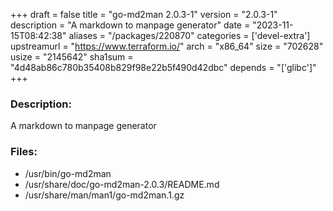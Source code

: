 +++
draft = false
title = "go-md2man 2.0.3-1"
version = "2.0.3-1"
description = "A markdown to manpage generator"
date = "2023-11-15T08:42:38"
aliases = "/packages/220870"
categories = ['devel-extra']
upstreamurl = "https://www.terraform.io/"
arch = "x86_64"
size = "702628"
usize = "2145642"
sha1sum = "4d48ab86c780b35408b829f98e22b5f490d42dbc"
depends = "['glibc']"
+++
### Description: 
A markdown to manpage generator

### Files: 
* /usr/bin/go-md2man
* /usr/share/doc/go-md2man-2.0.3/README.md
* /usr/share/man/man1/go-md2man.1.gz
